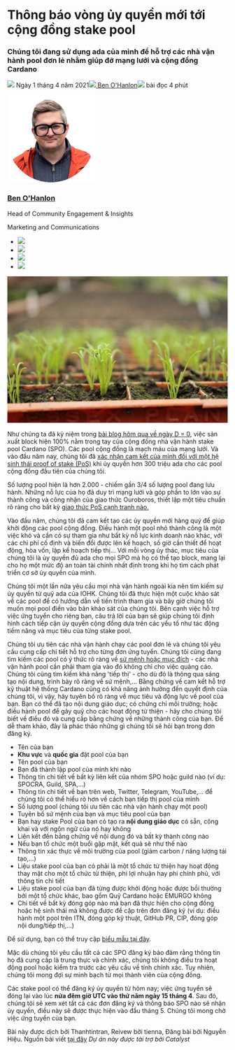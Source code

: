 # Thông báo vòng ủy quyền mới tới cộng đồng stake pool

### **Chúng tôi đang sử dụng ada của mình để hỗ trợ các nhà vận hành pool đơn lẻ nhằm giúp đỡ mạng lưới và cộng đồng Cardano**

![](img/2021-04-01-announcing-a-new-round-of-community-stake-pool-delegation.002.png) Ngày 1 tháng 4 năm 2021![](img/2021-04-01-announcing-a-new-round-of-community-stake-pool-delegation.002.png)[ Ben O'Hanlon](tmp//en/blog/authors/ben-ohanlon/page-1/)![](img/2021-04-01-announcing-a-new-round-of-community-stake-pool-delegation.003.png) bài đọc 4 phút

![Ben O'Hanlon](img/2021-04-01-announcing-a-new-round-of-community-stake-pool-delegation.004.png)[](tmp//en/blog/authors/ben-ohanlon/page-1/)

### [**Ben O'Hanlon**](tmp//en/blog/authors/ben-ohanlon/page-1/)

Head of Community Engagement &amp; Insights

Marketing and Communications

- ![](img/2021-04-01-announcing-a-new-round-of-community-stake-pool-delegation.005.png)[](mailto:ben.ohanlon@iohk.io "Email")
- ![](img/2021-04-01-announcing-a-new-round-of-community-stake-pool-delegation.006.png)[](https://www.linkedin.com/in/memetics/ "LinkedIn")
- ![](img/2021-04-01-announcing-a-new-round-of-community-stake-pool-delegation.007.png)[](https://twitter.com/benohanlon "Twitter")
- ![](img/2021-04-01-announcing-a-new-round-of-community-stake-pool-delegation.008.png)[](https://github.com/benohanlon "GitHub")

![Thông báo vòng ủy quyền mới của cộng đồng stake pool ](img/2021-04-01-announcing-a-new-round-of-community-stake-pool-delegation.009.jpeg)

Như chúng ta đã kỷ niệm trong [ bài blog hôm qua về ngày D = 0](https://iohk.io/en/blog/posts/2021/03/31/decentralization-to-d-0-day-and-beyond/), việc sản xuất block hiện 100% nằm trong tay của cộng đồng nhà vận hành stake pool Cardano (SPO). Các pool cộng đồng là mạch máu của mạng lưới. Và vào đầu năm nay, chúng tôi đã [xác nhận cam kết của mình đối với một hệ sinh thái proof of stake (PoS)](https://iohk.io/blog/posts/2021/01/22/our-new-delegation-strategy-announcing-the-pools-we-are-supporting/) khi ủy quyền hơn 300 triệu ada cho các pool cộng đồng đầu tiên của chúng tôi.

Số lượng pool hiện là hơn 2.000 - chiếm gần 3/4 số lượng pool đang lưu hành. Những nỗ lực của họ đã duy trì mạng lưới và góp phần to lớn vào sự thành công và công nhận của giao thức Ouroboros, thiết lập một tiêu chuẩn rõ ràng cho bất kỳ [giao thức PoS cạnh tranh nào.](https://pageviews.toolforge.org/?project=en.wikipedia.org&platform=all-access&agent=user&redirects=0&start=2020-10-29&end=2021-03-29&pages=Cardano_(cryptocurrency_platform)%7CPolkadot_(cryptocurrency)%7CPeercoin%7CGridcoin%7CNxt%7CEOS.IO%7CTezos%7CTRON_(cryptocurrency))

Vào đầu năm, chúng tôi đã cam kết tạo các ủy quyền mới hàng quý để giúp khởi động các pool cộng đồng. Điều hành một pool nhỏ thành công là một việc khó và cần có sự tham gia như bất kỳ nỗ lực kinh doanh nào khác, với các chi phí cố định và biến đổi được lên kế hoạch, số giờ cần thiết để hoạt động, hòa vốn, lập kế hoạch tiếp thị… Với mỗi vòng ủy thác, mục tiêu của chúng tôi là ủy quyền đủ ada cho mọi SPO mà họ có thể tạo block, mang lại cho họ một mức độ an toàn tài chính nhất định trong khi họ tìm cách phát triển cơ sở ủy quyền của mình.

Chúng tôi một lần nữa yêu cầu mọi nhà vận hành ngoài kia nên tìm kiếm sự ủy quyền từ quỹ ada của IOHK. Chúng tôi đã thực hiện một cuộc khảo sát về các pool để có hướng dẫn về tiến trình tham gia và bây giờ chúng tôi muốn mọi pool điền vào bản khảo sát của chúng tôi. Bên cạnh việc hỗ trợ việc ứng tuyển cho riêng bạn, câu trả lời của bạn sẽ giúp chúng tôi định hình cách tiếp cận ủy quyền cộng đồng dựa trên các yếu tố như tác động tiềm năng và mục tiêu của từng stake pool.

Chúng tôi ưu tiên các nhà vận hành chạy các pool đơn lẻ và chúng tôi yêu cầu cung cấp chi tiết hỗ trợ cho từng đơn ứng tuyển. Chúng tôi cũng đang tìm kiếm các pool có ý thức rõ ràng về [sứ mệnh hoặc mục đích](https://iohk.io/en/blog/posts/2020/11/24/delegating-with-fresh-purpose/) - các nhà vận hành pool cần phải tham gia vào đó không chỉ cho việc quảng cáo. Chúng tôi cũng tìm kiếm khả năng 'tiếp thị' - cho dù đó là thông qua sáng tạo nội dung, trình bày rõ ràng về sứ mệnh,… Bằng chứng về cam kết hỗ trợ kỹ thuật hệ thống Cardano cũng có khả năng ảnh hưởng đến quyết định của chúng tôi, vì vậy, hãy tuyên bố rõ ràng về mục tiêu và động lực về pool của bạn. Bạn có thể đã tạo nội dung giáo dục; có chứng chỉ môi trường; hoặc điều hành pool để gây quỹ cho các hoạt động từ thiện - hãy cho chúng tôi biết về điều đó và cung cấp bằng chứng về những thành công của bạn. Để dễ tham khảo, đây là phác thảo những gì chúng tôi sẽ hỏi bạn trong đơn đăng ký.

- Tên của bạn
- **Khu vực** và  **quốc gia** đặt pool của bạn
- Tên pool của bạn
- Bạn đã thành lập pool của mình khi nào
- Thông tin chi tiết về bất kỳ liên kết của nhóm SPO hoặc guild nào (ví dụ: SPOCRA, Guild, SPA,…)
- Thông tin chi tiết về bạn trên web, Twitter, Telegram, YouTube,… để chúng tôi có thể hiểu rõ hơn về cách bạn tiếp thị pool của mình
- Số lượng pool (chúng tôi ưu tiên các nhà vận hành chạy một pool)
- Tuyên bố sứ mệnh của bạn và mục tiêu pool của bạn
- Bạn hay stake Pool của bạn có tạo ra **nội dung giáo dục** có sẵn, công khai và với ngôn ngữ của nó hay không
- Liên kết đến bằng chứng về nội dung đó và bất kỳ thành công nào
- Nếu bạn tổ chức một buổi gặp mặt, kết quả sẽ như thế nào
- Thông tin xác thực về môi trường của pool (giảm carbon / năng lượng tái tạo,...)
- Liệu stake pool của bạn có phải là một tổ chức từ thiện hay hoạt động thay mặt cho một tổ chức từ thiện, phi lợi nhuận hay phi chính phủ, với thông tin chi tiết
- Liệu stake pool của bạn đã từng được khởi động hoặc được bồi thường bởi một tổ chức khác, bao gồm Quỹ Cardano hoặc EMURGO không
- Chi tiết về bất kỳ đóng góp nào mà bạn đã thực hiện cho cộng đồng hoặc hệ sinh thái mà không được đề cập trên đơn đăng ký (ví dụ: điều hành một pool trên ITN, đóng góp kỹ thuật, GitHub PR, CIP, đóng góp nội dung/tiếp thị,...)

Để sử dụng, bạn có thể truy cập [biểu mẫu tại đây](https://input-output.typeform.com/to/Ho4O5enm).

Mặc dù chúng tôi yêu cầu tất cả các SPO đăng ký bảo đảm rằng thông tin họ đã cung cấp là trung thực và chính xác, chúng tôi không điều tra hoạt động pool hoặc kiểm tra trước các yêu cầu về tính chính xác. Tuy nhiên, chúng tôi mong đợi sự minh bạch từ mọi thành viên của cộng đồng.

Các stake pool có thể đăng ký ủy quyền từ hôm nay; việc ứng tuyển sẽ đóng lại vào lúc **nửa đêm giờ UTC vào thứ năm ngày 15 tháng 4**. Sau đó, chúng tôi sẽ xem xét tất cả các đơn đăng ký và thông báo SPO nào sẽ nhận ủy quyền, điều này sẽ được thực hiện vào đầu tháng 5. Chúng tôi mong chờ việc ứng tuyển của bạn.

Bài này được dịch bởi Thanhtintran, Reivew bởi tienna, Đăng bài bởi Nguyễn Hiệu.
Nguồn bài viết [tại đây](https://iohk.io/en/blog/posts/2021/04/01/announcing-a-new-round-of-community-stake-pool-delegation/)
*Dự án này được tài trợ bởi Catalyst*
